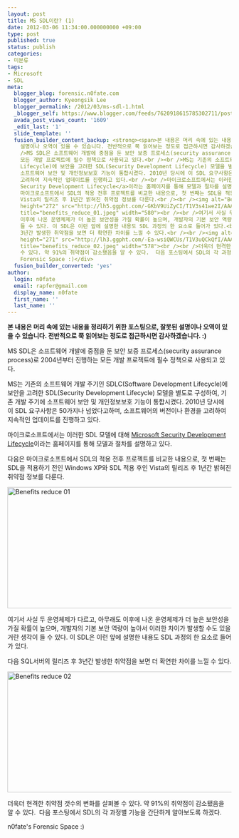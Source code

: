 ```yaml
---
layout: post
title: MS SDL이란? (1)
date: 2012-03-06 11:34:00.000000000 +09:00
type: post
published: true
status: publish
categories:
- 미분류
tags:
- Microsoft
- SDL
meta:
  blogger_blog: forensic.n0fate.com
  blogger_author: Kyeongsik Lee
  blogger_permalink: /2012/03/ms-sdl-1.html
  _blogger_self: https://www.blogger.com/feeds/7620918615785302711/posts/default/3998612373199457196
  avada_post_views_count: '1609'
  _edit_last: '1'
  slide_template: ''
  fusion_builder_content_backup: <strong><span>본 내용은 머리 속에 있는 내용을 정리하기 위한 포스팅으로, 잘못된
    설명이나 오역이 있을 수 있습니다. 전반적으로 쭉 읽어보는 정도로 접근하시면 감사하겠습니다. :)</span></strong><br /><br
    />MS SDL은 소프트웨어 개발에 중점을 둔 보안 보증 프로세스(security assurance process)로 2004년부터 진행하는
    모든 개발 프로젝트에 필수 정책으로 사용되고 있다.<br /><br />MS는 기존의 소프트웨어 개발 주기인 SDLC(Software Development
    Lifecycle)에 보안을 고려한 SDL(Security Development Lifecycle) 모델을 별도로 구성하여, 기존 개발 주기에
    소프트웨어 보안 및 개인정보보호 기능이 통합시켰다. 2010년 당시에 이 SDL 요구사항은 50가지나 넘었다고하며, 소프트웨어의 버전이나 환경을
    고려하여 지속적인 업데이트를 진행하고 있다.<br /><br />마이크로소프트에서는 이러한 SDL 모델에 대해 <a href="http://www.microsoft.com/security/sdl/default.aspx">Microsoft
    Security Development Lifecycle</a>이라는 홈페이지를 통해 모델과 절차를 설명하고 있다.<br /><br />다음은
    마이크로소프트에서 SDL의 적용 전후 프로젝트를 비교한 내용으로, 첫 번째는 SDL을 적용하기 전인 Windows XP와 SDL 적용 후인
    Vista의 릴리즈 후 1년간 밝혀진 취약점 정보를 다룬다.<br /><br /><img alt="Benefits reduce 01" border="0"
    height="272" src="http://lh5.ggpht.com/-GKbV9UiZyCI/T1V3s41we2I/AAAAAAAAAPY/IvNinHT0_r8/benefits_reduce_01.jpeg?imgmax=800"
    title="benefits_reduce_01.jpeg" width="580"><br /><br />여기서 사실 두 운영체제가 다르고, 아무래도
    이후에 나온 운영체제가 더 높은 보안성을 가질 확률이 높으며, 개발자의 기본 보안 역량이 높아서 이러한 차이가 발생할 수도 있을 거란 생각이
    들 수 있다. 이 SDL은 이런 앞에 설명한 내용도 SDL 과정의 한 요소로 들어가 있다.<br /><br />다음 SQL서버의 릴리즈 후
    3년간 발생한 취약점을 보면 더 확연한 차이를 느낄 수 있다.<br /><br /><img alt="Benefits reduce 02" border="0"
    height="271" src="http://lh3.ggpht.com/-Ea-wsiQWCUs/T1V3uQCkQfI/AAAAAAAAAPg/rBDZ7y3GIms/benefits_reduce_02.jpeg?imgmax=800"
    title="benefits_reduce_02.jpeg" width="578"><br /><br />더욱더 현격한 취약점 갯수의 변화를 살펴볼
    수 있다. 약 91%의 취약점이 감소됐음을 알 수 있다.  다음 포스팅에서 SDL의 각 과정별 기능을 간단하게 알아보도록 하겠다.<div>n0fate's
    Forensic Space :)</div>
  fusion_builder_converted: 'yes'
author:
  login: n0fate
  email: rapfer@gmail.com
  display_name: n0fate
  first_name: ''
  last_name: ''
---
```

<p><strong><span>본 내용은 머리 속에 있는 내용을 정리하기 위한 포스팅으로, 잘못된 설명이나 오역이 있을 수 있습니다. 전반적으로 쭉 읽어보는 정도로 접근하시면 감사하겠습니다. :)</span></strong></p>
<p>MS SDL은 소프트웨어 개발에 중점을 둔 보안 보증 프로세스(security assurance process)로 2004년부터 진행하는 모든 개발 프로젝트에 필수 정책으로 사용되고 있다.</p>
<p>MS는 기존의 소프트웨어 개발 주기인 SDLC(Software Development Lifecycle)에 보안을 고려한 SDL(Security Development Lifecycle) 모델을 별도로 구성하여, 기존 개발 주기에 소프트웨어 보안 및 개인정보보호 기능이 통합시켰다. 2010년 당시에 이 SDL 요구사항은 50가지나 넘었다고하며, 소프트웨어의 버전이나 환경을 고려하여 지속적인 업데이트를 진행하고 있다.</p>
<p>마이크로소프트에서는 이러한 SDL 모델에 대해 <a href="http://www.microsoft.com/security/sdl/default.aspx">Microsoft Security Development Lifecycle</a>이라는 홈페이지를 통해 모델과 절차를 설명하고 있다.</p>
<p>다음은 마이크로소프트에서 SDL의 적용 전후 프로젝트를 비교한 내용으로, 첫 번째는 SDL을 적용하기 전인 Windows XP와 SDL 적용 후인 Vista의 릴리즈 후 1년간 밝혀진 취약점 정보를 다룬다.</p>
<p><img alt="Benefits reduce 01" border="0" height="272" src="{{ site.baseurl }}/assets/benefits_reduce_01.jpeg?imgmax=800" title="benefits_reduce_01.jpeg" width="580" /></p>
<p>여기서 사실 두 운영체제가 다르고, 아무래도 이후에 나온 운영체제가 더 높은 보안성을 가질 확률이 높으며, 개발자의 기본 보안 역량이 높아서 이러한 차이가 발생할 수도 있을 거란 생각이 들 수 있다. 이 SDL은 이런 앞에 설명한 내용도 SDL 과정의 한 요소로 들어가 있다.</p>
<p>다음 SQL서버의 릴리즈 후 3년간 발생한 취약점을 보면 더 확연한 차이를 느낄 수 있다.</p>
<p><img alt="Benefits reduce 02" border="0" height="271" src="{{ site.baseurl }}/assets/benefits_reduce_02.jpeg?imgmax=800" title="benefits_reduce_02.jpeg" width="578" /></p>
<p>더욱더 현격한 취약점 갯수의 변화를 살펴볼 수 있다. 약 91%의 취약점이 감소됐음을 알 수 있다.  다음 포스팅에서 SDL의 각 과정별 기능을 간단하게 알아보도록 하겠다.
<div>n0fate's Forensic Space :)</div>
